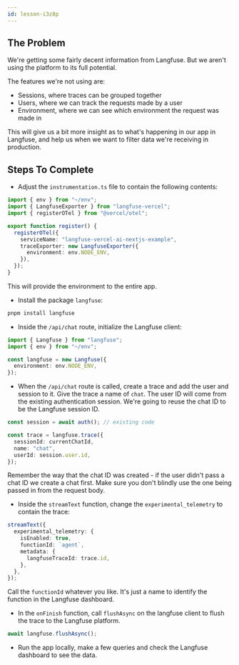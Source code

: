 ```yaml
---
id: lesson-i3z8p
---
```


## The Problem

We're getting some fairly decent information from Langfuse. But we aren't using the platform to its full potential.

The features we're not using are:

- Sessions, where traces can be grouped together
- Users, where we can track the requests made by a user
- Environment, where we can see which environment the request was made in

This will give us a bit more insight as to what's happening in our app in Langfuse, and help us when we want to filter data we're receiving in production.

## Steps To Complete

- Adjust the `instrumentation.ts` file to contain the following contents:

```ts
import { env } from "~/env";
import { LangfuseExporter } from "langfuse-vercel";
import { registerOTel } from "@vercel/otel";

export function register() {
  registerOTel({
    serviceName: "langfuse-vercel-ai-nextjs-example",
    traceExporter: new LangfuseExporter({
      environment: env.NODE_ENV,
    }),
  });
}
```

This will provide the environment to the entire app.

- Install the package `langfuse`:

```bash
pnpm install langfuse
```

- Inside the `/api/chat` route, initialize the Langfuse client:

```ts
import { Langfuse } from "langfuse";
import { env } from "~/env";

const langfuse = new Langfuse({
  environment: env.NODE_ENV,
});
```

- When the `/api/chat` route is called, create a trace and add the user and session to it. Give the trace a name of `chat`. The user ID will come from the existing authentication session. We're going to reuse the chat ID to be the Langfuse session ID.

```ts
const session = await auth(); // existing code

const trace = langfuse.trace({
  sessionId: currentChatId,
  name: "chat",
  userId: session.user.id,
});
```

Remember the way that the chat ID was created - if the user didn't pass a chat ID we create a chat first. Make sure you don't blindly use the one being passed in from the request body.

- Inside the `streamText` function, change the `experimental_telemetry` to contain the trace:

```ts
streamText({
  experimental_telemetry: {
    isEnabled: true,
    functionId: `agent`,
    metadata: {
      langfuseTraceId: trace.id,
    },
  },
});
```

Call the `functionId` whatever you like. It's just a name to identify the function in the Langfuse dashboard.

- In the `onFinish` function, call `flushAsync` on the langfuse client to flush the trace to the Langfuse platform.

```ts
await langfuse.flushAsync();
```

- Run the app locally, make a few queries and check the Langfuse dashboard to see the data.
